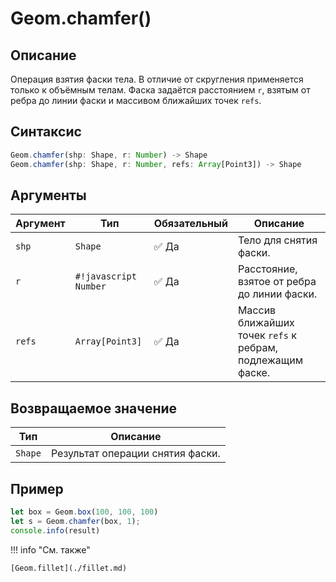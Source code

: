 # Geom.chamfer()

## Описание
Операция взятия фаски тела. В отличие от скругления применяется только к объёмным телам.
Фаска задаётся расстоянием `r`, взятым от ребра до линии фаски и массивом ближайших точек `refs`.

## Синтаксис
```javascript
Geom.chamfer(shp: Shape, r: Number) -> Shape
Geom.chamfer(shp: Shape, r: Number, refs: Array[Point3]) -> Shape
```
## Аргументы

| Аргумент | Тип              | Обязательный | Описание                                                |
|---------|------------------|--------------|---------------------------------------------------------|
| `shp`   | `Shape`            | :white_check_mark: Да          | Тело для снятия фаски.                                  |
| `r`     | `#!javascript Number`           | :white_check_mark: Да          | Расстояние, взятое от ребра до линии фаски.             |
| `refs`  | `Array[Point3]`  | :white_check_mark: Да          | Массив ближайших точек `refs` к ребрам, подлежащим фаске. |

## Возвращаемое значение

| Тип   | Описание                              |
|-------|---------------------------------------|
| `Shape` | Результат операции снятия фаски. |

## Пример
```javascript linenums="1"
let box = Geom.box(100, 100, 100)
let s = Geom.chamfer(box, 1);
console.info(result)
```

!!! info "См. также"

    [Geom.fillet](./fillet.md)

